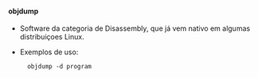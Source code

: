 #### objdump
 
- Software da categoria de Disassembly, que já vem nativo em algumas distribuiçoes Linux. 

- Exemplos de uso:

		objdump -d program